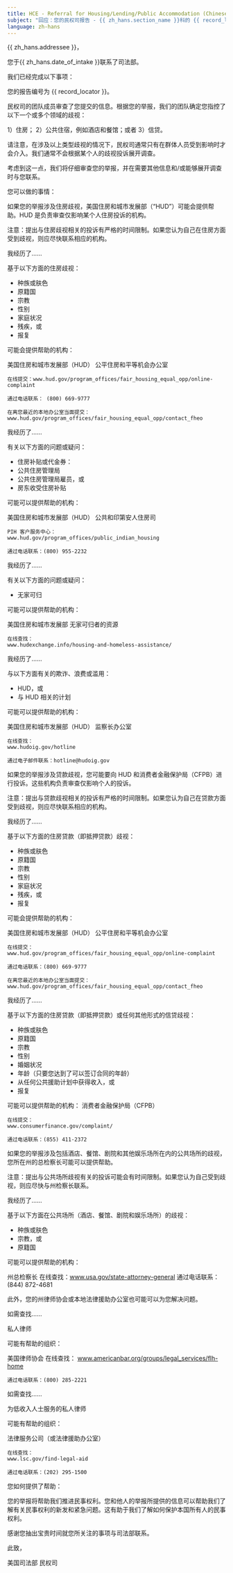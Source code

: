 ```yaml
---
title: HCE - Referral for Housing/Lending/Public Accommodation (Chinese Simplified)
subject: "回应：您的民权司报告 - {{ zh_hans.section_name }}科的 {{ record_locator }}"
language: zh-hans
---
```

{{ zh_hans.addressee }}，

您于{{ zh_hans.date_of_intake }}联系了司法部。

我们已经完成以下事项：

您的报告编号为 {{ record_locator }}。

民权司的团队成员审查了您提交的信息。根据您的举报，我们的团队确定您指控了以下一个或多个领域的歧视：

1）住房；
2）公共住宿，例如酒店和餐馆；或者
3）信贷。

请注意，在涉及以上类型歧视的情况下，民权司通常只有在群体人员受到影响时才会介入。我们通常不会根据某个人的歧视投诉展开调查。

考虑到这一点，我们将仔细审查您的举报，并在需要其他信息和/或能够展开调查时与您联系。

您可以做的事情：

如果您的举报涉及住房歧视，美国住房和城市发展部（“HUD”）可能会提供帮助。HUD 是负责审查仅影响某个人住房投诉的机构。

注意：提出与住房歧视相关的投诉有严格的时间限制。如果您认为自己在住房方面受到歧视，则应尽快联系相应的机构。

我经历了……

基于以下方面的住房歧视：

- 种族或肤色
- 原籍国
- 宗教
- 性别
- 家庭状况
- 残疾，或
- 报复

可能会提供帮助的机构：

美国住房和城市发展部（HUD）
公平住房和平等机会办公室

    在线提交：www.hud.gov/program_offices/fair_housing_equal_opp/online-complaint

    通过电话联系： (800) 669-9777

    在离您最近的本地办公室当面提交：
    www.hud.gov/program_offices/fair_housing_equal_opp/contact_fheo

我经历了……

有关以下方面的问题或疑问：

- 住房补贴或代金券：
- 公共住房管理局
- 公共住房管理局雇员，或
- 房东收受住房补贴

可能可以提供帮助的机构：

美国住房和城市发展部（HUD）
公共和印第安人住房司

    PIH 客户服务中心：
    www.hud.gov/program_offices/public_indian_housing

    通过电话联系：(800) 955-2232

我经历了……

有关以下方面的问题或疑问：

- 无家可归

可能可以提供帮助的机构：

美国住房和城市发展部
无家可归者的资源

    在线查找：
    www.hudexchange.info/housing-and-homeless-assistance/

我经历了……

与以下方面有关的欺诈、浪费或滥用：

- HUD，或
- 与 HUD 相关的计划

可能可以提供帮助的机构：

美国住房和城市发展部（HUD）
监察长办公室

    在线查找：
    www.hudoig.gov/hotline

    通过电子邮件联系：hotline@hudoig.gov

如果您的举报涉及贷款歧视，您可能要向 HUD 和消费者金融保护局（CFPB）进行投诉。这些机构负责审查仅影响个人的投诉。

注意：提出与贷款歧视相关的投诉有严格的时间限制。如果您认为自己在贷款方面受到歧视，则应尽快联系相应的机构。

我经历了……

基于以下方面的住房贷款（即抵押贷款）歧视：

- 种族或肤色
- 原籍国
- 宗教
- 性别
- 家庭状况
- 残疾，或
- 报复

可能会提供帮助的机构：

美国住房和城市发展部（HUD）
公平住房和平等机会办公室

    在线提交：
    www.hud.gov/program_offices/fair_housing_equal_opp/online-complaint

    通过电话联系：(800) 669-9777

    在离您最近的本地办公室当面提交：
    www.hud.gov/program_offices/fair_housing_equal_opp/contact_fheo

我经历了……

基于以下方面的住房贷款（即抵押贷款）或任何其他形式的信贷歧视：

- 种族或肤色
- 原籍国
- 宗教
- 性别
- 婚姻状况 
- 年龄（只要您达到了可以签订合同的年龄）
- 从任何公共援助计划中获得收入，或
- 报复

可能可以提供帮助的机构：
消费者金融保护局（CFPB）

    在线提交：
    www.consumerfinance.gov/complaint/

    通过电话联系：(855) 411-2372

如果您的举报涉及包括酒店、餐馆、剧院和其他娱乐场所在内的公共场所的歧视，您所在州的总检察长可能可以提供帮助。

注意：提出与公共场所歧视有关的投诉可能会有时间限制。如果您认为自己受到歧视，则应尽快与州检察长联系。

我经历了……

基于以下方面在公共场所（酒店、餐馆、剧院和娱乐场所）的歧视：

- 种族或肤色
- 宗教，或
- 原籍国

可能可以提供帮助的机构：

州总检察长
    在线查找：www.usa.gov/state-attorney-general
    通过电话联系：(844) 872-4681

此外，您的州律师协会或本地法律援助办公室也可能可以为您解决问题。

如需查找……

私人律师

可能有帮助的组织：

美国律师协会
    在线查找：
    www.americanbar.org/groups/legal_services/flh-home

    通过电话联系：(800) 285-2221

如需查找……

为低收入人士服务的私人律师

可能有帮助的组织：

法律服务公司（或法律援助办公室）

    在线查找：
    www.lsc.gov/find-legal-aid

    通过电话联系：(202) 295-1500

您如何提供了帮助：

您的举报将帮助我们推进民事权利。您和他人的举报所提供的信息可以帮助我们了解有关民事权利的新发和紧急问题。这有助于我们了解如何保护本国所有人的民事权利。

感谢您抽出宝贵时间就您所关注的事项与司法部联系。

此致，

美国司法部
民权司

